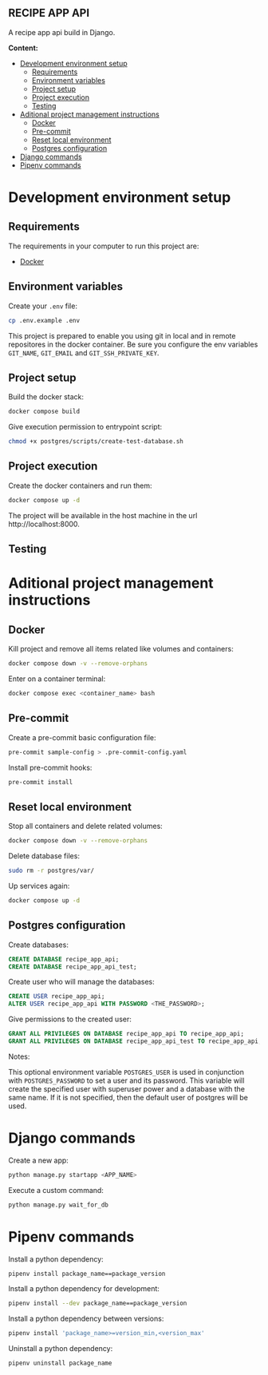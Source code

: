 **RECIPE APP API**
---

A recipe app api build in Django.

**Content:**

- [Development environment setup](#development-environment-setup)
  - [Requirements](#requirements)
  - [Environment variables](#environment-variables)
  - [Project setup](#project-setup)
  - [Project execution](#project-execution)
  - [Testing](#testing)
- [Aditional project management instructions](#aditional-project-management-instructions)
  - [Docker](#docker)
  - [Pre-commit](#pre-commit)
  - [Reset local environment](#reset-local-environment)
  - [Postgres configuration](#postgres-configuration)
- [Django commands](#django-commands)
- [Pipenv commands](#pipenv-commands)

# Development environment setup

## Requirements

The requirements in your computer to run this project are:

- [Docker](https://docs.docker.com/desktop/install/mac-install/)

## Environment variables

Create your `.env` file:

```bash
cp .env.example .env
```

This project is prepared to enable you using git in local and in remote
repositores in the docker container. Be sure you configure the env variables
`GIT_NAME`, `GIT_EMAIL` and `GIT_SSH_PRIVATE_KEY`.

## Project setup

Build the docker stack:

```bash
docker compose build
```

Give execution permission to entrypoint script:

```bash
chmod +x postgres/scripts/create-test-database.sh
```

## Project execution

Create the docker containers and run them:

```bash
docker compose up -d
```

The project will be available in the host machine in the url http://localhost:8000.

## Testing

# Aditional project management instructions

## Docker

Kill project and remove all items related like volumes and containers:

```bash
docker compose down -v --remove-orphans
```

Enter on a container terminal:

```bash
docker compose exec <container_name> bash
```

## Pre-commit

Create a pre-commit basic configuration file:

```bash
pre-commit sample-config > .pre-commit-config.yaml
```

Install pre-commit hooks:

```bash
pre-commit install
```

## Reset local environment

Stop all containers and delete related volumes:

```bash
docker compose down -v --remove-orphans
```

Delete database files:

```bash
sudo rm -r postgres/var/
```

Up services again:

```bash
docker compose up -d
```

## Postgres configuration

Create databases:

```sql
CREATE DATABASE recipe_app_api;
CREATE DATABASE recipe_app_api_test;
```

Create user who will manage the databases:

```sql
CREATE USER recipe_app_api;
ALTER USER recipe_app_api WITH PASSWORD <THE_PASSWORD>;
```

Give permissions to the created user:

```sql
GRANT ALL PRIVILEGES ON DATABASE recipe_app_api TO recipe_app_api;
GRANT ALL PRIVILEGES ON DATABASE recipe_app_api_test TO recipe_app_api;
```

Notes:

This optional environment variable `POSTGRES_USER` is used in conjunction with
`POSTGRES_PASSWORD` to set a user and its password. This variable will create
the specified user with superuser power and a database with the same name. If
it is not specified, then the default user of postgres will be used.

# Django commands

Create a new app:

```bash
python manage.py startapp <APP_NAME>
```

Execute a custom command:

```bash
python manage.py wait_for_db
```

# Pipenv commands

Install a python dependency:

```bash
pipenv install package_name==package_version
```

Install a python dependency for development:

```bash
pipenv install --dev package_name==package_version
```

Install a python dependency between versions:

```bash
pipenv install 'package_name>=version_min,<version_max'
```

Uninstall a python dependency:

```bash
pipenv uninstall package_name
```
